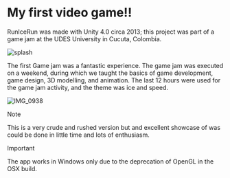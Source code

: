
# My first video game!!
RunIceRun was made with Unity 4.0 circa 2013; this project was part of a game jam at the UDES University in Cucuta, Colombia.

![splash](https://github.com/MethodCa/RunIceRun/assets/15893276/17bb91f3-32d3-4414-a539-cbd4d9cf94e9)

The first Game jam was a fantastic experience. The game jam was executed on a weekend, during which we taught the basics of game development, game design, 3D modelling, and animation. The last 12 hours were used for the game jam activity, and the theme was ice and speed.

![IMG_0938](https://github.com/MethodCa/RunIceRun/assets/15893276/624a94c7-21e5-4453-94d8-a6199ae71ff3)

> [!NOTE]
> This is a very crude and rushed version but and excellent showcase of was could be done in little time and lots of enthusiasm.

> [!IMPORTANT]
> The app works in Windows only due to the deprecation of OpenGL in the OSX build.

